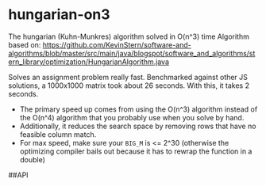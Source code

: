 # hungarian-on3
The hungarian (Kuhn-Munkres) algorithm solved in O(n^3) time
Algorithm based on: https://github.com/KevinStern/software-and-algorithms/blob/master/src/main/java/blogspot/software_and_algorithms/stern_library/optimization/HungarianAlgorithm.java

Solves an assignment problem really fast. Benchmarked against other JS solutions, a 1000x1000 matrix took about 26 seconds. With this, it takes 2 seconds.

- The primary speed up comes from using the O(n^3) algorithm instead of the O(n^4) algorithm that you probably use when you solve by hand.
- Additionally, it reduces the search space by removing rows that have no feasible column match.
- For max speed, make sure your `BIG_M` is <= 2^30 (otherwise the optimizing compiler bails out because it has to rewrap the function in a double)

##API
